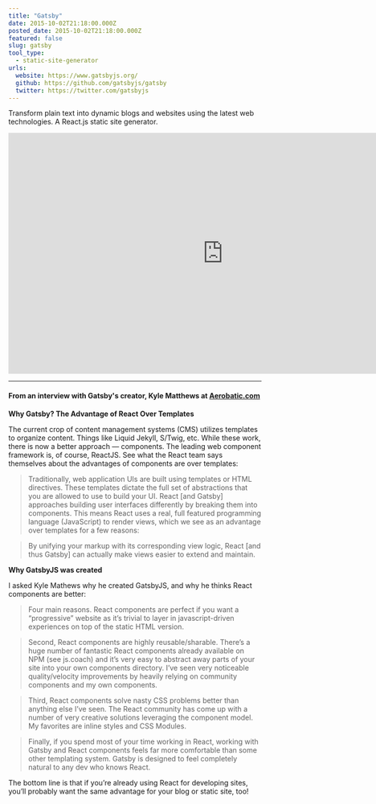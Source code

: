 ```yaml
---
title: "Gatsby"
date: 2015-10-02T21:18:00.000Z
posted_date: 2015-10-02T21:18:00.000Z
featured: false
slug: gatsby
tool_type:
  - static-site-generator
urls:
  website: https://www.gatsbyjs.org/
  github: https://github.com/gatsbyjs/gatsby
  twitter: https://twitter.com/gatsbyjs
---
```

Transform plain text into dynamic blogs and websites using the latest web technologies. A React.js static site generator.

<div class="embed-container">
<iframe width="853" height="480" src="https://www.youtube-nocookie.com/embed/G4LVKJOOj7o?rel=0&amp;showinfo=0" frameborder="0" allowfullscreen></iframe>
</div>

---

#### From an interview with Gatsby's creator, Kyle Matthews at [Aerobatic.com](https://www.aerobatic.com/blog/gatsbyjs)

**Why Gatsby? The Advantage of React Over Templates**

The current crop of content management systems (CMS) utilizes templates to organize content. Things like Liquid Jekyll, S/Twig, etc. While these work, there is now a better approach — components. The leading web component framework is, of course, ReactJS. See what the React team says themselves about the advantages of components are over templates:

> Traditionally, web application UIs are built using templates or HTML directives. These templates dictate the full set of abstractions that you are allowed to use to build your UI. React [and Gatsby] approaches building user interfaces differently by breaking them into components. This means React uses a real, full featured programming language (JavaScript) to render views, which we see as an advantage over templates for a few reasons:

> By unifying your markup with its corresponding view logic, React [and thus Gatsby] can actually make views easier to extend and maintain.

**Why GatsbyJS was created**

I asked Kyle Mathews why he created GatsbyJS, and why he thinks React components are better:

> Four main reasons. React components are perfect if you want a “progressive” website as it’s trivial to layer in javascript-driven experiences on top of the static HTML version.

> Second, React components are highly reusable/sharable. There’s a huge number of fantastic React components already available on NPM (see js.coach) and it’s very easy to abstract away parts of your site into your own components directory. I’ve seen very noticeable quality/velocity improvements by heavily relying on community components and my own components.

> Third, React components solve nasty CSS problems better than anything else I’ve seen. The React community has come up with a number of very creative solutions leveraging the component model. My favorites are inline styles and CSS Modules.

> Finally, if you spend most of your time working in React, working with Gatsby and React components feels far more comfortable than some other templating system. Gatsby is designed to feel completely natural to any dev who knows React.

The bottom line is that if you’re already using React for developing sites, you’ll probably want the same advantage for your blog or static site, too!
